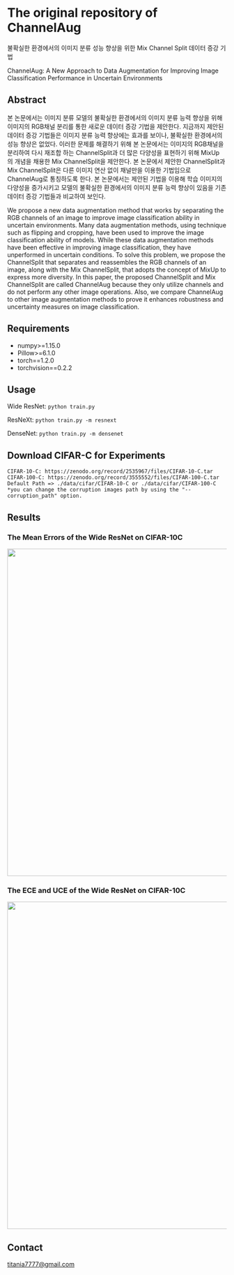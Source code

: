 # The original repository of ChannelAug
불확실한 환경에서의 이미지 분류 성능 향상을 위한 Mix Channel Split 데이터 증강 기법

ChannelAug: A New Approach to Data Augmentation for Improving Image Classification Performance in Uncertain Environments

## Abstract
본 논문에서는 이미지 분류 모델의 불확실한 환경에서의 이미지 분류 능력 향상을 위해 이미지의 RGB채널 분리를 통한 새로운 데이터 증강 기법을 제안한다. 지금까지 제안된 데이터 증강 기법들은 이미지 분류 능력 향상에는 효과를 보이나, 불확실한 환경에서의 성능 향상은 없었다. 이러한 문제를 해결하기 위해 본 논문에서는 이미지의 RGB채널을 분리하여 다시 재조합 하는 ChannelSplit과 더 많은 다양성을 표현하기 위해 MixUp 의 개념을 채용한 Mix ChannelSplit을 제안한다. 본 논문에서 제안한 ChannelSplit과 Mix ChannelSplit은 다른 이미지 연산 없이 채널만을 이용한 기법임으로 ChannelAug로 통칭하도록 한다. 본 논문에서는 제안된 기법을 이용해 학습 이미지의 다양성을 증가시키고 모델의 불확실한 환경에서의 이미지 분류 능력 향상이 있음을 기존 데이터 증강 기법들과 비교하여 보인다.

We propose a new data augmentation method that works by separating the RGB channels of an image to improve image classification ability in uncertain environments. Many data augmentation methods, using technique such as flipping and cropping, have been used to improve the image classification ability of models. While these data augmentation methods have been effective in improving image classification, they have unperformed in uncertain conditions. To solve this problem, we propose the ChannelSplit that separates and reassembles the RGB channels of an image, along with the Mix ChannelSplit, that adopts the concept of MixUp to express more diversity. In this paper, the proposed ChannelSplit and Mix ChannelSplit are called ChannelAug because they only utilize channels and do not perform any other image operations. Also, we compare ChannelAug to other image augmentation methods to prove it enhances robustness and uncertainty measures on image classification.

## Requirements
*   numpy>=1.15.0
*   Pillow>=6.1.0
*   torch==1.2.0
*   torchvision==0.2.2

## Usage
Wide ResNet: `python train.py`

ResNeXt: `python train.py -m resnext`

DenseNet: `python train.py -m densenet`

## Download CIFAR-C for Experiments
    CIFAR-10-C: https://zenodo.org/record/2535967/files/CIFAR-10-C.tar
    CIFAR-100-C: https://zenodo.org/record/3555552/files/CIFAR-100-C.tar
    Default Path => ./data/cifar/CIFAR-10-C or ./data/cifar/CIFAR-100-C
    *you can change the corruption images path by using the "--corruption_path" option.

## Results
### The Mean Errors of the Wide ResNet on CIFAR-10C
<img align="center" src="figures/CIFAR-10Cmeans.PNG" width="750">

### The ECE and UCE of the Wide ResNet on CIFAR-10C
<img align="center" src="figures/CIFAR-10CCalibration.PNG" width="750">

## Contact
titania7777@gmail.com
